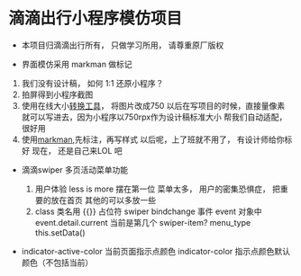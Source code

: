 # 滴滴出行小程序模仿项目

- 本项目归滴滴出行所有， 只做学习所用， 请尊重原厂版权

- 界面模仿采用 markman 做标记
 1. 我们没有设计稿， 如何 1:1 还原小程序？
 2. 拍屏得到小程序截图
 3. 使用在线大小[转换工具](https://www.gaitubao.com/)， 将图片改成750
  以后在写项目的时候，直接量像素就可以写进去，因为小程序以750rpx作为设计稿标准大小
  帮我们自动适配，很好用
4. 使用[markman](http://www.getmarkman.com/),先标注，再写样式
  以后呢，上了班就不用了， 有设计师给你标好
  现在， 还是自己来LOL 吧


- 滴滴swiper 多页活动菜单功能
  1. 用户体验 less is more  摆在第一位
    菜单太多， 用户的密集恐惧症， 把重要的放在首页
    其他的可以多放一些
  2. class 类名用 {{}} 占位符 
  swiper bindchange 事件
    event 对象中
      event.detail.current 当前是第几个 swiper-item?
      menu_type
      this.setData()





- indicator-active-color    当前页面指示点颜色
     indicator-color        指示点颜色默认颜色（不包括当前）